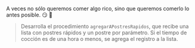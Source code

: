 A veces no sólo queremos comer algo rico, sino que queremos comerlo lo antes posible. :smirk: :cake:

> Desarrolla el procedimiento `agregarAPostresRapidos`, que recibe una lista con postres rápidos y un postre por parámetro. Si el tiempo de cocción es de una hora o menos, se agrega el registro a la lista. 